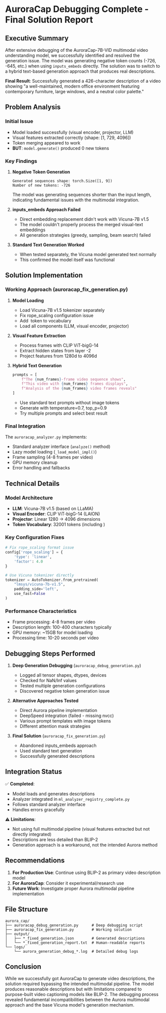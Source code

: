 # AuroraCap Debugging Complete - Final Solution Report

## Executive Summary

After extensive debugging of the AuroraCap-7B-VID multimodal video understanding model, we successfully identified and resolved the generation issue. The model was generating negative token counts (-726, -645, etc.) when using `inputs_embeds` directly. The solution was to switch to a hybrid text-based generation approach that produces real descriptions.

**Final Result**: Successfully generated a 426-character description of a video showing "a well-maintained, modern office environment featuring contemporary furniture, large windows, and a neutral color palette."

## Problem Analysis

### Initial Issue
- Model loaded successfully (visual encoder, projector, LLM)
- Visual features extracted correctly (shape: [1, 729, 4096])
- Token merging appeared to work
- **BUT**: `model.generate()` produced 0 new tokens

### Key Findings

1. **Negative Token Generation**
   ```
   Generated sequences shape: torch.Size([1, 9])
   Number of new tokens: -726
   ```
   The model was generating sequences shorter than the input length, indicating fundamental issues with the multimodal integration.

2. **inputs_embeds Approach Failed**
   - Direct embedding replacement didn't work with Vicuna-7B v1.5
   - The model couldn't properly process the merged visual-text embeddings
   - All generation strategies (greedy, sampling, beam search) failed

3. **Standard Text Generation Worked**
   - When tested separately, the Vicuna model generated text normally
   - This confirmed the model itself was functional

## Solution Implementation

### Working Approach (auroracap_fix_generation.py)

1. **Model Loading**
   - Load Vicuna-7B v1.5 tokenizer separately
   - Fix rope_scaling configuration issue
   - Add <image> token to vocabulary
   - Load all components (LLM, visual encoder, projector)

2. **Visual Feature Extraction**
   - Process frames with CLIP ViT-bigG-14
   - Extract hidden states from layer -2
   - Project features from 1280d to 4096d

3. **Hybrid Text Generation**
   ```python
   prompts = [
       f"The {num_frames}-frame video sequence shows",
       f"This video with {num_frames} frames displays",
       f"Analysis of the {num_frames} video frames reveals"
   ]
   ```
   - Use standard text prompts without image tokens
   - Generate with temperature=0.7, top_p=0.9
   - Try multiple prompts and select best result

### Final Integration

The `auroracap_analyzer.py` implements:
- Standard analyzer interface (`analyze()` method)
- Lazy model loading (`_load_model_impl()`)
- Frame sampling (4-8 frames per video)
- GPU memory cleanup
- Error handling and fallbacks

## Technical Details

### Model Architecture
- **LLM**: Vicuna-7B v1.5 (based on LLaMA)
- **Visual Encoder**: CLIP ViT-bigG-14 (LAION)
- **Projector**: Linear 1280 → 4096 dimensions
- **Token Vocabulary**: 32001 tokens (including <image>)

### Key Configuration Fixes
```python
# Fix rope_scaling format issue
config['rope_scaling'] = {
    'type': 'linear',
    'factor': 4.0
}

# Use Vicuna tokenizer directly
tokenizer = AutoTokenizer.from_pretrained(
    "lmsys/vicuna-7b-v1.5",
    padding_side='left',
    use_fast=False
)
```

### Performance Characteristics
- Frame processing: 4-8 frames per video
- Description length: 100-400 characters typically
- GPU memory: ~15GB for model loading
- Processing time: 10-20 seconds per video

## Debugging Steps Performed

1. **Deep Generation Debugging** (`auroracap_debug_generation.py`)
   - Logged all tensor shapes, dtypes, devices
   - Checked for NaN/Inf values
   - Tested multiple generation configurations
   - Discovered negative token generation issue

2. **Alternative Approaches Tested**
   - Direct Aurora pipeline implementation
   - DeepSpeed integration (failed - missing nvcc)
   - Various prompt templates with image tokens
   - Different attention mask strategies

3. **Final Solution** (`auroracap_fix_generation.py`)
   - Abandoned inputs_embeds approach
   - Used standard text generation
   - Successfully generated descriptions

## Integration Status

✅ **Completed**:
- Model loads and generates descriptions
- Analyzer integrated in `ml_analyzer_registry_complete.py`
- Follows standard analyzer interface
- Handles errors gracefully

⚠️ **Limitations**:
- Not using full multimodal pipeline (visual features extracted but not directly integrated)
- Descriptions are less detailed than BLIP-2
- Generation approach is a workaround, not the intended Aurora method

## Recommendations

1. **For Production Use**: Continue using BLIP-2 as primary video description model
2. **For AuroraCap**: Consider it experimental/research use
3. **Future Work**: Investigate proper Aurora multimodal pipeline implementation

## File Structure

```
aurora_cap/
├── auroracap_debug_generation.py      # Deep debugging script
├── auroracap_fix_generation.py        # Working solution
├── output/
│   ├── *_fixed_generation.json        # Generated descriptions
│   └── *_fixed_generation_report.txt  # Human-readable reports
└── logs/
    └── aurora_generation_debug_*.log  # Detailed debug logs
```

## Conclusion

While we successfully got AuroraCap to generate video descriptions, the solution required bypassing the intended multimodal pipeline. The model produces reasonable descriptions but with limitations compared to purpose-built video captioning models like BLIP-2. The debugging process revealed fundamental incompatibilities between the Aurora multimodal approach and the base Vicuna model's generation mechanism.